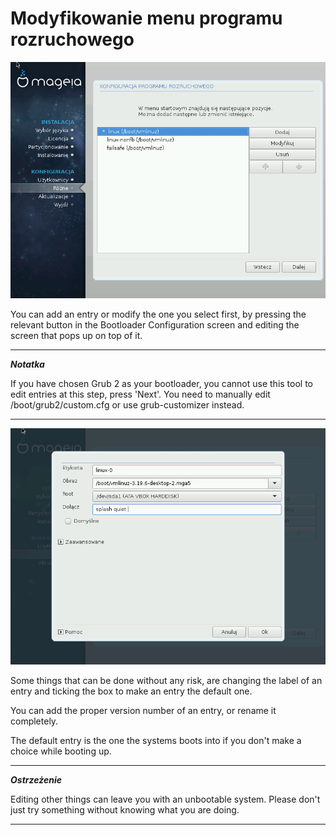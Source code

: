# Modyfikowanie menu programu rozruchowego

![](./images/dx2-bootloaderConfiguration.png)

You can add an entry or modify the one you select first, by pressing the relevant button in the Bootloader Configuration screen and editing the screen that pops up on top of it.

---

***Notatka***

If you have chosen Grub 2 as your bootloader, you cannot use this tool to edit entries at this step, press 'Next'. You need to manually edit /boot/grub2/custom.cfg or use grub-customizer instead.

---

![](./images/dx2-setupBootloaderAddEntry.png)

Some things that can be done without any risk, are changing the label of an entry and ticking the box to make an entry the default one.

You can add the proper version number of an entry, or rename it completely.

The default entry is the one the systems boots into if you don't make a choice while booting up.

---

***Ostrzeżenie***

Editing other things can leave you with an unbootable system. Please don't just try something without knowing what you are doing.

---

